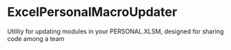 # ExcelPersonalMacroUpdater
Utility for updating modules in your PERSONAL.XLSM, designed for sharing code among a team
